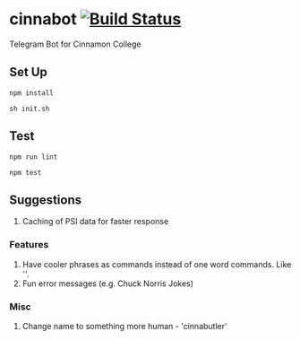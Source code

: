 # cinnabot  [![Build Status](https://travis-ci.org/bearylogical/cinnabot.svg?branch=master)](https://travis-ci.org/bearylogical/cinnabot)
Telegram Bot for Cinnamon College

## Set Up

`npm install`

`sh init.sh`

## Test

`npm run lint`

`npm test`

## Suggestions

1. Caching of PSI data for faster response

### Features

1. Have cooler phrases as commands instead of one word commands. Like ''.
2. Fun error messages (e.g. Chuck Norris Jokes)

### Misc

1. Change name to something more human - 'cinnabutler'
